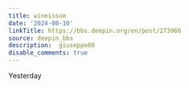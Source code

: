 ```yaml
---
title: wineissue
date: '2024-08-10'
linkTitle: https://bbs.deepin.org/en/post/273966
source: deepin_bbs
description:  giuseppe00 
disable_comments: true
---
```

Yesterday 
